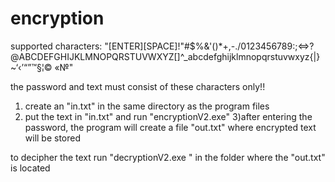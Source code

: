 # encryption

supported characters: "[ENTER][SPACE]!"#$%&'()*+,-./0123456789:;<=>?@ABCDEFGHIJKLMNOPQRSTUVWXYZ[\]^_abcdefghijklmnopqrstuvwxyz{|}~‘‹’“”™§¦©	«№"

the password and text must consist of these characters only!!

1) create an "in.txt" in the same directory as the program files
2) put the text in "in.txt" and run "encryptionV2.exe"
3)after entering the password, the program will create a file "out.txt" where encrypted text will be stored


to decipher the text run "decryptionV2.exe " in the folder where the "out.txt" is located
